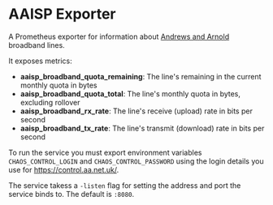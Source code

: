 # AAISP Exporter

A Prometheus exporter for information about [Andrews and Arnold](https://aa.net.uk) broadband lines.

It exposes metrics:

* **aaisp_broadband_quota_remaining**: The line's remaining in the current monthly quota in bytes
* **aaisp_broadband_quota_total**: The line's monthly quota in bytes, excluding rollover
* **aaisp_broadband_rx_rate**: The line's receive (upload) rate in bits per second
* **aaisp_broadband_tx_rate**: The line's transmit (download) rate in bits per second

To run the service you must export environment variables `CHAOS_CONTROL_LOGIN` and `CHAOS_CONTROL_PASSWORD` using the login details you use for https://control.aa.net.uk/.

The service takess a `-listen` flag for setting the address and port the service binds to. The default is `:8080`.
